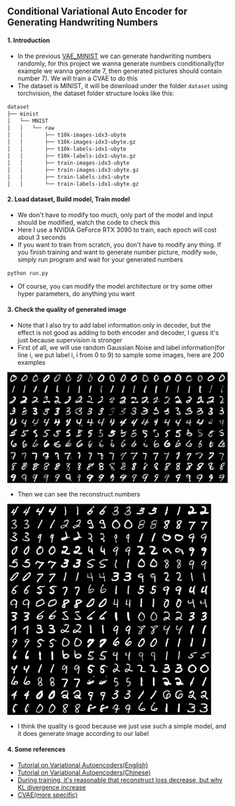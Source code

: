 ## Conditional Variational Auto Encoder for Generating Handwriting Numbers

#### 1. Introduction
- In the previous [VAE_MINIST](../VAE_MINIST) we can generate handwriting numbers randomly, for this project we wanna generate numbers conditionally(for example we wanna generate 7, then generated pictures should contain number 7). We will train a CVAE to do this
- The dataset is MINIST, it will be download under the folder `dataset` using torchvision, the dataset folder structure looks like this:
```text
dataset
├── minist
│   └── MNIST
│   │   └── raw
│   │       ├── t10k-images-idx3-ubyte
│   │       ├── t10k-images-idx3-ubyte.gz
│   │       ├── t10k-labels-idx1-ubyte
│   │       ├── t10k-labels-idx1-ubyte.gz
│   │       ├── train-images-idx3-ubyte
│   │       ├── train-images-idx3-ubyte.gz
│   │       ├── train-labels-idx1-ubyte
│   │       └── train-labels-idx1-ubyte.gz
```

#### 2. Load dataset, Build model, Train model
- We don't have to modify too much, only part of the model and input should be modified, watch the code to check this
- Here I use a NVIDIA GeForce RTX 3090 to train, each epoch will cost about 3 seconds
- If you want to train from scratch, you don't have to modify any thing. If you finish training and want to generate number picture, modify `mode`, simply run program and wait for your generated numbers
```shell
python run.py
```
- Of course, you can modify the model architecture or try some other hyper parameters, do anything you want

#### 3. Check the quality of generated image
- Note that I also try to add label information only in decoder, but the effect is not good as adding to both encoder and decoder, I guess it's just because supervision is stronger
- First of all, we will use random Gaussian Noise and label information(for line i, we put label i, i from 0 to 9) to sample some images, here are 200 examples

![sample anime faces](gen/sample.png)

- Then we can see the reconstruct numbers

![](gen/reconstruct.png)

- I think the quality is good because we just use such a simple model, and it does generate image according to our label

#### 4. Some references
- [Tutorial on Variational Autoencoders(English)](https://arxiv.org/pdf/1606.05908.pdf)
- [Tutorial on Variational Autoencoders(Chinese)](https://zhuanlan.zhihu.com/p/348498294)
- [During training, it's reasonable that reconstruct loss decrease, but why KL divergence increase](https://www.cnblogs.com/BlueBlueSea/p/13149464.html)
- [CVAE(more specific)](https://zhuanlan.zhihu.com/p/611498730)
